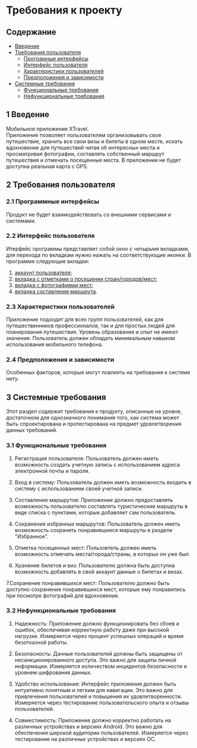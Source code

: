 # ﻿Требования к проекту
## Содержание
- [Введение](##1введение)
-  [Требования пользователя](#требования-пользователя)
   - [Програмные интерфейсы](#програмные-интерфейсы)
   - [Интерфейс пользователя](#интерфейс-пользователя)
   - [Характеристики пользователей](#характеристики-пользователей)
   - [Предположения и зависимости](#предположения-и-зависимости)
- [Системные требования](#системные-требования)
   - [Функциональные требования](#функциональные-требования)
   - [Нефункциональные требования](#нефункциональные-требования)

## 1 Введение

Мобильное приложение XTravel.  
Приложение  позволяет  пользователям  организовывать  свое путешествие, хранить все свои визы и билеты в одном месте, искать вдохновение  для  путешествий  читая  об  интересных  места  и просматривая  фотографии,  составлять  собственный  маршрут путешествия и отмечать посещенные места. 
В приложении не будет доступна реальная карта с GPS. 

## 2 Требования пользователя

### 2.1 Программные интерфейсы 

Продукт не будет взаимодействовать со внешними сервисами и системами. 

### 2.2 Интерфейс пользователя 

Итерфейс программы представляет собой окно с четырьмя вкладками, для перехода по вкладкам нужно нажать на соответствующие иконки. В программе следующие вкладки: 

1) [аккаунт пользователя](mockups/account.png);  
2) [вкладка с отметками о посещении стран/городов/мест](mockups/visited.png);  
3) [вкладка с фотографиями мест](mockups/pictures.png); 
4) [вкладка составления маршрута](mockups/track.png).
   
### 2.3 Характеристики пользователей 

Приложение подходит для всех групп пользователей, как для путешественников профессионалов, так и для простых людей для планирования путешествия. Уровень образования и опыт не имеют значения. Пользователь должен обладать минимальным навыком использования мобильного телефона. 

### 2.4 Предположения и зависимости 

Особенных факторов, которые могут повлиять на требования к системе нету. 

## 3 Системные требования 

Этот раздел содержит требования к продукту, описанные на уровне, достаточном для однозначного понимания того, как система может быть спроектирована и протестирована на предмет удовлетворения данных требований. 

### 3.1 Функциональные требования 
1. Регистрация пользователя: Пользователь должен иметь возможность создать учетную запись с использованием адреса электронной почты и пароля. 

2. Вход в систему: Пользователь должен иметь возможность входить в систему с использованием своей учетной записи. 

3. Составление маршрутов: Приложение должно предоставлять возможность пользователю составлять туристические маршруты в виде списка с пунктами, которые добавляет сам пользователь. 

4. Сохранение избранных маршрутов: Пользователь должен иметь возможность сохранять понравившиеся маршруты в разделе "Избранное". 

5. Отметка посещенных мест: Пользовтель должен иметь возможность отмечать места/города/страны, в которых он уже был. 

6. Хранение билетов и виз: Пользователю должна быть доступна возможность добавлять в свой аккаунт данные о билетах и визах. 

7.Сохранение понравившихся мест: Пользователю должно быть доступно сохранение понравившихся мест, которые ему понравились при посмотре фотографий для вдохновения. 

### 3.2 Нефункциональные требования 

1. Надежность: Приложение должно функционировать без сбоев и ошибок, обеспечивая корректную работу даже при высокой нагрузке. Измеряется через процент успешных операций и время безотказной работы. 

2. Безопасность: Данные пользователей должны быть защищены от несанкционированного доступа. Это важно для защиты личной информации. Измеряется количеством инцидентов безопасности и уровнем шифрования данных. 

3. Удобство использования: Интерфейс приложения должен быть интуитивно понятным и легким для навигации. Это важно для привлечения пользователей и повышения их удовлетворенности. Измеряется через тестирование пользовательского опыта и отзывы пользователей. 

4. Совместимость: Приложение должно корректно работать на различных устройствах и версиях Android. Это важно для обеспечения широкой аудитории пользователей. Измеряется через тестирование на различных устройствах и версиях ОС. 
